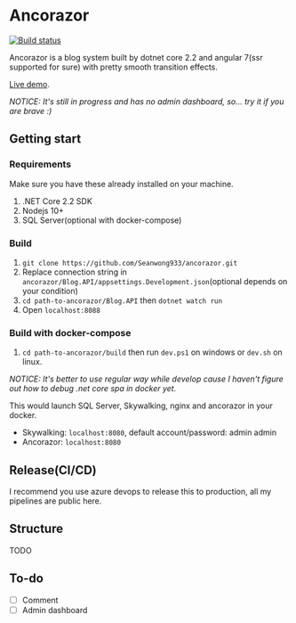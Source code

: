 # Ancorazor

[![Build status](https://dev.azure.com/siegrainwong/SGBlogCore/_apis/build/status/SGBlogCore-Azure%20Web%20App%20CI)](https://dev.azure.com/siegrainwong/SGBlogCore/_build/latest?definitionId=2)

Ancorazor is a blog system built by dotnet core 2.2 and angular 7(ssr supported for sure) with pretty smooth transition effects.

[Live demo](http://siegrain.wang).

*NOTICE: It's still in progress and has no admin dashboard, so... try it if you are brave :)*

## Getting start

### Requirements
Make sure you have these already installed on your machine.
1. .NET Core 2.2 SDK
2. Nodejs 10+
3. SQL Server(optional with docker-compose)

### Build
1. `git clone https://github.com/Seanwong933/ancorazor.git`
2. Replace connection string in `ancorazor/Blog.API/appsettings.Development.json`(optional depends on your condition)
3. `cd path-to-ancorazor/Blog.API` then `dotnet watch run`
4. Open `localhost:8088`

### Build with docker-compose
1. `cd path-to-ancorazor/build` then run `dev.ps1` on windows or `dev.sh` on linux.

*NOTICE: It's better to use regular way while develop cause I haven't figure out how to debug .net core spa in docker yet.*

This would launch SQL Server, Skywalking, nginx and ancorazor in your docker.
- Skywalking: `localhost:8080`, default account/password: admin admin
- Ancorazor: `localhost:8080`

## Release(CI/CD)
I recommend you use azure devops to release this to production, all my pipelines are public here.

## Structure
TODO

## To-do
- [ ] Comment
- [ ] Admin dashboard
